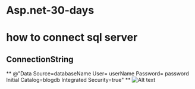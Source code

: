 # Asp.net-30-days

# how to connect sql server 

## ConnectionString  
 ** @"Data Source=databaseName User= userName Password= password Initial Catalog=blogdb Integrated Security=true" **
![Alt text](https://github.com/Dilipkumarjakhar/Asp.net-30-days/assets/38867706/4e326594-1832-44ec-907c-abcccd9e1836)

